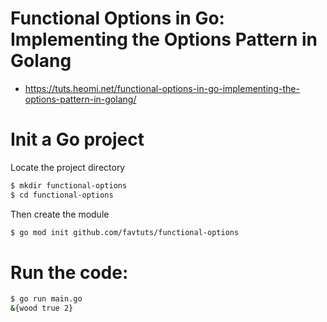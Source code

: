 # Functional Options in Go: Implementing the Options Pattern in Golang 
* https://tuts.heomi.net/functional-options-in-go-implementing-the-options-pattern-in-golang/

# Init a Go project

Locate the project directory
```bash
$ mkdir functional-options
$ cd functional-options
```

Then create the module
```bash
$ go mod init github.com/favtuts/functional-options
```

# Run the code:

```bash
$ go run main.go 
&{wood true 2}
```